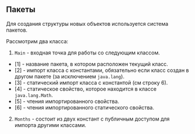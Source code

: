 ## Пакеты

Для создания структуры новых объектов используется система пакетов.

Рассмотрим два класса:

1. `Main` - входная точка для работы со следующим классом.

- [1] - название пакета, в котором расположен текущий класс.
- [2] - импорт класса с константами, обязательно если класс создан в другом пакете (за исключением `java.lang`).
- [3] - статический импорт класса с константой (см строку 6).
- [4] - статическое свойство, которое находится в классе `java.lang.Math`.
- [5] - чтения импортированного свойства.
- [6] - чтения импортированного статического свойства.

2. `Months` - состоит из двух констант с публичным доступом для импорта другими классами.